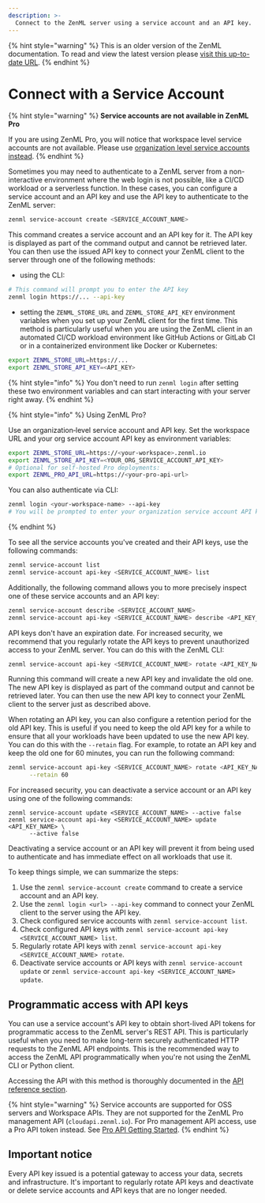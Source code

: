```yaml
---
description: >-
  Connect to the ZenML server using a service account and an API key.
---
```


{% hint style="warning" %}
This is an older version of the ZenML documentation. To read and view the latest version please [visit this up-to-date URL](https://docs.zenml.io).
{% endhint %}


# Connect with a Service Account

{% hint style="warning" %}
**Service accounts are not available in ZenML Pro**

If you are using ZenML Pro, you will notice that workspace level service accounts are not available. Please use [organization level service accounts instead](../../../getting-started/zenml-pro/service-accounts.md).
{% endhint %}

Sometimes you may need to authenticate to a ZenML server from a non-interactive environment where the web login is not possible, like a CI/CD workload or a serverless function. In these cases, you can configure a service account and an API key and use the API key to authenticate to the ZenML server:

```bash
zenml service-account create <SERVICE_ACCOUNT_NAME>
```

This command creates a service account and an API key for it. The API key is displayed as part of the command output and cannot be retrieved later. You can then use the issued API key to connect your ZenML client to the server through one of the following methods:

* using the CLI:

```bash
# This command will prompt you to enter the API key
zenml login https://... --api-key
```

* setting the `ZENML_STORE_URL` and `ZENML_STORE_API_KEY` environment variables when you set up your ZenML client for the first time. This method is particularly useful when you are using the ZenML client in an automated CI/CD workload environment like GitHub Actions or GitLab CI or in a containerized environment like Docker or Kubernetes:

```bash
export ZENML_STORE_URL=https://...
export ZENML_STORE_API_KEY=<API_KEY>
```

{% hint style="info" %}
You don't need to run `zenml login` after setting these two environment
variables and can start interacting with your server right away.
{% endhint %}

{% hint style="info" %}
Using ZenML Pro?

Use an organization‑level service account and API key. Set the workspace URL and your org service account API key as environment variables:

```bash
export ZENML_STORE_URL=https://<your-workspace>.zenml.io
export ZENML_STORE_API_KEY=<YOUR_ORG_SERVICE_ACCOUNT_API_KEY>
# Optional for self-hosted Pro deployments:
export ZENML_PRO_API_URL=https://<your-pro-api-url>
```

You can also authenticate via CLI:

```bash
zenml login <your-workspace-name> --api-key
# You will be prompted to enter your organization service account API key
```
{% endhint %}

To see all the service accounts you've created and their API keys, use the following commands:

```bash
zenml service-account list
zenml service-account api-key <SERVICE_ACCOUNT_NAME> list
```

Additionally, the following command allows you to more precisely inspect one of these service accounts and an API key:

```bash
zenml service-account describe <SERVICE_ACCOUNT_NAME>
zenml service-account api-key <SERVICE_ACCOUNT_NAME> describe <API_KEY_NAME>
```

API keys don't have an expiration date. For increased security, we recommend that you regularly rotate the API keys to prevent unauthorized access to your ZenML server. You can do this with the ZenML CLI:

```bash
zenml service-account api-key <SERVICE_ACCOUNT_NAME> rotate <API_KEY_NAME>
```

Running this command will create a new API key and invalidate the old one. The new API key is displayed as part of the command output and cannot be retrieved later. You can then use the new API key to connect your ZenML client to the server just as described above.

When rotating an API key, you can also configure a retention period for the old API key. This is useful if you need to keep the old API key for a while to ensure that all your workloads have been updated to use the new API key. You can do this with the `--retain` flag. For example, to rotate an API key and keep the old one for 60 minutes, you can run the following command:

```bash
zenml service-account api-key <SERVICE_ACCOUNT_NAME> rotate <API_KEY_NAME> \
      --retain 60
```

For increased security, you can deactivate a service account or an API key using one of the following commands:

```
zenml service-account update <SERVICE_ACCOUNT_NAME> --active false
zenml service-account api-key <SERVICE_ACCOUNT_NAME> update <API_KEY_NAME> \
      --active false
```

Deactivating a service account or an API key will prevent it from being used to authenticate and has immediate effect on all workloads that use it.

To keep things simple, we can summarize the steps:

1. Use the `zenml service-account create` command to create a service account and an API key.
2. Use the `zenml login <url> --api-key` command to connect your ZenML client to the server using the API key.
3. Check configured service accounts with `zenml service-account list`.
4. Check configured API keys with `zenml service-account api-key <SERVICE_ACCOUNT_NAME> list`.
5. Regularly rotate API keys with `zenml service-account api-key <SERVICE_ACCOUNT_NAME> rotate`.
6. Deactivate service accounts or API keys with `zenml service-account update` or `zenml service-account api-key <SERVICE_ACCOUNT_NAME> update`.

## Programmatic access with API keys

You can use a service account's API key to obtain short-lived API tokens for programmatic access to the ZenML server's REST API. This is particularly useful when you need to make long-term securely authenticated HTTP requests to the ZenML API endpoints. This is the recommended way to access the ZenML API programmatically when you're not using the ZenML CLI or Python client.

Accessing the API with this method is thoroughly documented in the [API reference section](https://docs.zenml.io/api-reference/oss-api/getting-started#using-a-service-account-and-an-api-key).

{% hint style="warning" %}
Service accounts are supported for OSS servers and Workspace APIs. They are not supported for the ZenML Pro management API (`cloudapi.zenml.io`). For Pro management API access, use a Pro API token instead. See [Pro API Getting Started](https://docs.zenml.io/api-reference/pro-api/getting-started#programmatic-access-with-api-tokens).
{% endhint %}

## Important notice

Every API key issued is a potential gateway to access your data, secrets and infrastructure. It's important to regularly rotate API keys and deactivate or delete service accounts and API keys that are no longer needed.
